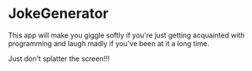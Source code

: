 # JokeGenerator
This app will make you giggle softly if you're just getting acquainted with programming and laugh madly if you've been at it a long time.

Just don't splatter the screen!!!
